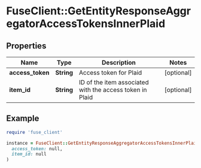 # FuseClient::GetEntityResponseAggregatorAccessTokensInnerPlaid

## Properties

| Name | Type | Description | Notes |
| ---- | ---- | ----------- | ----- |
| **access_token** | **String** | Access token for Plaid | [optional] |
| **item_id** | **String** | ID of the item associated with the access token in Plaid | [optional] |

## Example

```ruby
require 'fuse_client'

instance = FuseClient::GetEntityResponseAggregatorAccessTokensInnerPlaid.new(
  access_token: null,
  item_id: null
)
```

